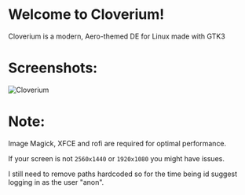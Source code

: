 # Welcome to Cloverium!
Cloverium is a modern, Aero-themed DE for Linux made with GTK3

# Screenshots:
![Cloverium](clover5.png "Cloverium")

# Note:
Image Magick, XFCE and rofi are required for optimal performance.

If your screen is not `2560x1440` or `1920x1080` you might have issues.

I still need to remove paths hardcoded so for the time being id suggest logging in as the user "anon".
